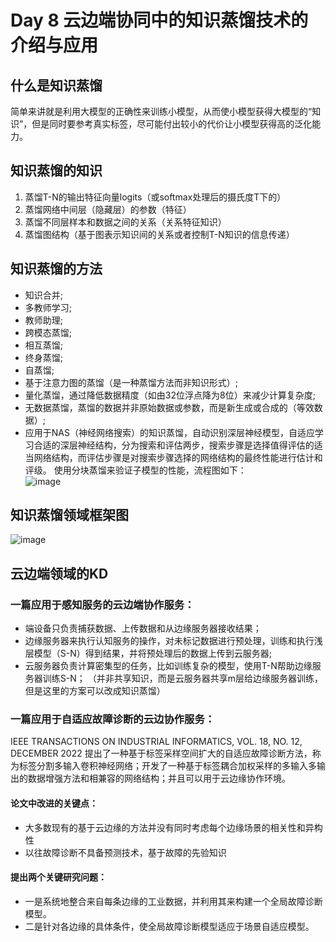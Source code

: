 # Day 8 云边端协同中的知识蒸馏技术的介绍与应用
## **什么是知识蒸馏**
简单来讲就是利用大模型的正确性来训练小模型，从而使小模型获得大模型的“知识”，但是同时要参考真实标签，尽可能付出较小的代价让小模型获得高的泛化能力。

## **知识蒸馏的知识**
1.	蒸馏T-N的输出特征向量logits（或softmax处理后的摄氏度T下的）
2.	蒸馏网络中间层（隐藏层）的参数（特征）
3.	蒸馏不同层样本和数据之间的关系（关系特征知识）
4.	蒸馏图结构（基于图表示知识间的关系或者控制T-N知识的信息传递）
## **知识蒸馏的方法**
- 知识合并;
- 多教师学习;
- 教师助理;
- 跨模态蒸馏;
- 相互蒸馏;
- 终身蒸馏;
- 自蒸馏;
- 基于注意力图的蒸馏（是一种蒸馏方法而非知识形式）;
- 量化蒸馏，通过降低数据精度（如由32位浮点降为8位）来减少计算复杂度;
- 无数据蒸馏，蒸馏的数据并非原始数据或参数，而是新生成或合成的（等效数据）;
- 应用于NAS（神经网络搜索）的知识蒸馏，自动识别深层神经模型，自适应学习合适的深层神经结构，分为搜索和评估两步，搜索步骤是选择值得评估的适当网络结构，而评估步骤是对搜索步骤选择的网络结构的最终性能进行估计和评级。
使用分块蒸馏来验证子模型的性能，流程图如下：<br>
![image](https://user-images.githubusercontent.com/51207072/222936505-e16b13eb-4af4-45fb-9bee-3395fce6e2f6.png)
## **知识蒸馏领域框架图**
![image](https://user-images.githubusercontent.com/51207072/222936524-377540f4-8f74-4145-bfbe-f9ac86ca6e44.png)
## **云边端领域的KD**
### 一篇应用于感知服务的云边端协作服务：
- 端设备只负责捕获数据、上传数据和从边缘服务器接收结果；
- 边缘服务器来执行认知服务的操作，对未标记数据进行预处理，训练和执行浅层模型（S-N）得到结果，并将预处理后的数据上传到云服务器;
- 云服务器负责计算密集型的任务，比如训练复杂的模型，使用T-N帮助边缘服务器训练S-N；
（并非共享知识，而是云服务器共享m层给边缘服务器训练，但是这里的方案可以改成知识蒸馏）
### 一篇应用于自适应故障诊断的云边协作服务：
IEEE TRANSACTIONS ON INDUSTRIAL INFORMATICS, VOL. 18, NO. 12, DECEMBER 2022
提出了一种基于标签采样空间扩大的自适应故障诊断方法，称为标签分割多输入卷积神经网络；开发了一种基于标签耦合加权采样的多输入多输出的数据增强方法和相兼容的网络结构；并且可以用于云边缘协作环境。
#### 论文中改进的关键点：
- 大多数现有的基于云边缘的方法并没有同时考虑每个边缘场景的相关性和异构性
- 以往故障诊断不具备预测技术，基于故障的先验知识
#### 提出两个关键研究问题：
- 一是系统地整合来自每条边缘的工业数据，并利用其来构建一个全局故障诊断模型。
- 二是针对各边缘的具体条件，使全局故障诊断模型适应于场景自适应模型。




